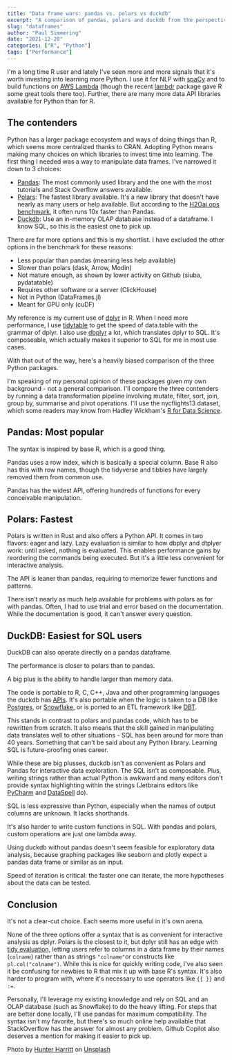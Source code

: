 ```yaml
---
title: "Data frame wars: pandas vs. polars vs duckdb"
excerpt: "A comparison of pandas, polars and duckdb from the perspective of a dplyr user."
slug: "dataframes"
author: "Paul Simmering"
date: "2021-12-20"
categories: ["R", "Python"]
tags: ["Performance"]
---
```




I'm a long time R user and lately I've seen more and more signals that it's worth investing into learning more Python. I use it for NLP with [spaCy](https://spacy.io) and to build functions on [AWS Lambda](https://aws.amazon.com/lambda/features/) (though the recent [lambdr](https://mdneuzerling.com/post/serverless-on-demand-parametrised-r-markdown-reports-with-aws-lambda/) package gave R some great tools there too). Further, there are many more data API libraries available for Python than for R.

## The contenders

Python has a larger package ecosystem and ways of doing things than R, which seems more centralized thanks to CRAN. Adopting Python means making many choices on which libraries to invest time into learning. The first thing I needed was a way to manipulate data frames. I've narrowed it down to 3 choices:

- [Pandas](https://pandas.pydata.org): The most commonly used library and the one with the most tutorials and Stack Overflow answers available.
- [Polars](https://www.pola.rs): The fastest library available. It's a new library that doesn't have nearly as many users or help available. But according to the [H2Oai ops benchmark](https://h2oai.github.io/db-benchmark/), it often runs 10x faster than Pandas.
- [Duckdb](https://www.pola.rs): Use an in-memory OLAP database instead of a dataframe. I know SQL, so this is the easiest one to pick up.

There are far more options and this is my shortlist. I have excluded the other options in the benchmark for these reasons:

- Less popular than pandas (meaning less help available)
- Slower than polars (dask, Arrow, Modin)
- Not mature enough, as shown by lower activity on Github (siuba, pydatatable)
- Requires other software or a server (ClickHouse)
- Not in Python (DataFrames.jl)
- Meant for GPU only (cuDF)

My reference is my current use of [dplyr](https://dplyr.tidyverse.org) in R. When I need more performance, I use [tidytable](https://github.com/markfairbanks/tidytable) to get the speed of data.table with the grammar of dplyr. I also use [dbplyr](https://dbplyr.tidyverse.org) a lot, which translates dplyr to SQL. It's composeable, which actually makes it superior to SQL for me in most use cases.

With that out of the way, here's a heavily biased comparison of the three Python packages.

I'm speaking of my personal opinion of these packages given my own background - not a general comparison. I'll compare the three contenders by running a data transformation pipeline involving mutate, filter, sort, join, group by, summarise and pivot operations. I'll use the nycflights13 dataset, which some readers may know from Hadley Wickham's [R for Data Science](https://r4ds.had.co.nz/transform.html).

## Pandas: Most popular

The syntax is inspired by base R, which is a good thing.

Pandas uses a row index, which is basically a special column. Base R also has this with row names, though the tidyverse and tibbles have largely removed them from common use.

Pandas has the widest API, offering hundreds of functions for every conceivable manipulation.

## Polars: Fastest

Polars is written in Rust and also offers a Python API. It comes in two flavors: eager and lazy. Lazy evaluation is similar to how dbplyr and dtplyer work: until asked, nothing is evaluated. This enables performance gains by reordering the commands being executed. But it's a little less convenient for interactive analysis.

The API is leaner than pandas, requiring to memorize fewer functions and patterns.

There isn't nearly as much help available for problems with polars as for with pandas. Often, I had to use trial and error based on the documentation. While the documentation is good, it can't answer every question.

## DuckDB: Easiest for SQL users

DuckDB can also operate directly on a pandas dataframe.

The performance is closer to polars than to pandas.

A big plus is the ability to handle larger than memory data.

The code is portable to R, C, C++, Java and other programming languages the duckdb has [APIs](https://duckdb.org/docs/api/overview). It's also portable when the logic is taken to a DB like [Postgres](https://www.postgresql.org), or [Snowflake](https://www.snowflake.com/), or is ported to an ETL framework like [DBT](https://github.com/dbt-labs/dbt-core).

This stands in contrast to polars and pandas code, which has to be rewritten from scratch. It also means that the skill gained in manipulating data translates well to other situations - SQL has been around for more than 40 years. Something that can't be said about any Python library. Learning SQL is future-proofing ones career.

While these are big plusses, duckdb isn't as convenient as Polars and Pandas for interactive data exploration. The SQL isn't as composable. Plus, writing strings rather than actual Python is awkward and many editors don't provide syntax highlighting within the strings (Jetbrains editors like [PyCharm](https://www.jetbrains.com/pycharm/) and [DataSpell](https://www.jetbrains.com/dataspell/) do).

SQL is less expressive than Python, especially when the names of output columns are unknown. It lacks shorthands.

It's also harder to write custom functions in SQL. With pandas and polars, custom operations are just one lambda away.

Using duckdb without pandas doesn't seem feasible for exploratory data analysis, because graphing packages like seaborn and plotly expect a pandas data frame or similar as an input.

Speed of iteration is critical: the faster one can iterate, the more hypotheses about the data can be tested.

## Conclusion

It's not a clear-cut choice. Each seems more useful in it's own arena.

None of the three options offer a syntax that is as convenient for interactive analysis as dplyr. Polars is the closest to it, but dplyr still has an edge with [tidy evaluation](https://www.tidyverse.org/blog/2019/06/rlang-0-4-0/#a-simpler-interpolation-pattern-with), letting users refer to columns in a data frame by their names (`colname`) rather than as strings `"colname"`or constructs like `pl.col("colname")`. While this is nice for quickly writing code, I've also seen it be confusing for newbies to R that mix it up with base R's syntax. It's also harder to program with, where it's necessary to use operators like `{{ }}` and `:=`.

Personally, I'll leverage my existing knowledge and rely on SQL and an OLAP database (such as Snowflake) to do the heavy lifting. For steps that are better done locally, I'll use pandas for maximum compatibility. The syntax isn't my favorite, but there's so much online help available that StackOverflow has the answer for almost any problem. Github Copilot also deserves a mention for making it easier to pick up.

Photo by <a href="https://unsplash.com/@hharritt?utm_source=unsplash&utm_medium=referral&utm_content=creditCopyText">Hunter Harritt</a> on <a href="https://unsplash.com/?utm_source=unsplash&utm_medium=referral&utm_content=creditCopyText">Unsplash</a>
